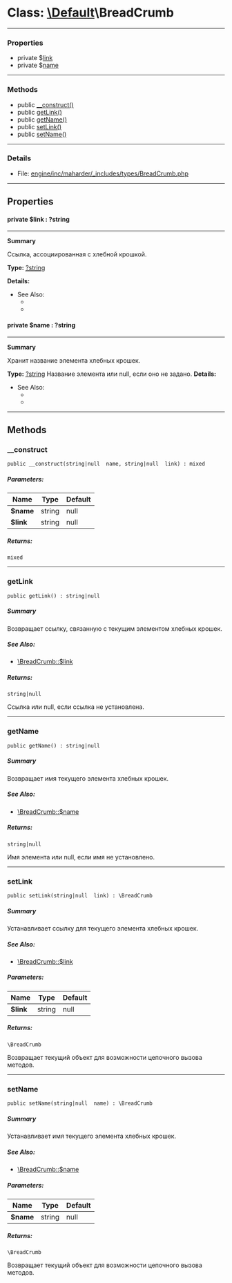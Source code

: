 # Class: [\Default](../../packages/Default.md)\BreadCrumb


---

### Properties
* private $[link](#property_link)
* private $[name](#property_name)

---

### Methods

* public [__construct()](#method___construct)
* public [getLink()](#method_getLink)
* public [getName()](#method_getName)
* public [setLink()](#method_setLink)
* public [setName()](#method_setName)

---

### Details

* File: [engine/inc/maharder/_includes/types/BreadCrumb.php](../../engine/inc/maharder/_includes/types/BreadCrumb.php)

---

## Properties
<a id="property_link"></a>
#### private $link : ?string
---
**Summary**

Ссылка, ассоциированная с хлебной крошкой.

**Type:** <a href="../?string"><abbr title="?string">?string</abbr></a>

**Details:**
* See Also:
  * [](../classes/BreadCrumb.md#method_setLink)
  * [](../classes/BreadCrumb.md#method_getLink)


<a id="property_name"></a>
#### private $name : ?string
---
**Summary**

Хранит название элемента хлебных крошек.

**Type:** <a href="../?string"><abbr title="?string">?string</abbr></a>
Название элемента или null, если оно не задано.
**Details:**
* See Also:
  * [](../classes/BreadCrumb.md#method_setName)
  * [](../classes/BreadCrumb.md#method_getName)



---

## Methods

<a id="method___construct"></a>
### __construct

```
public __construct(string|null  name, string|null  link) : mixed
```

##### Parameters:

| Name | Type | Default |
|------|------|---------|
| **$name** | string|null |  |
| **$link** | string|null |  |

##### Returns:

```
mixed
```

---

<a id="method_getLink"></a>
### getLink

```
public getLink() : string|null
```

##### Summary

Возвращает ссылку, связанную с текущим элементом хлебных крошек.

##### See Also:

 * [\BreadCrumb::$link](../../classes/BreadCrumb.md#property_link)

##### Returns:

```
string|null
```
Ссылка или null, если ссылка не установлена.

---

<a id="method_getName"></a>
### getName

```
public getName() : string|null
```

##### Summary

Возвращает имя текущего элемента хлебных крошек.

##### See Also:

 * [\BreadCrumb::$name](../../classes/BreadCrumb.md#property_name)

##### Returns:

```
string|null
```
Имя элемента или null, если имя не установлено.

---

<a id="method_setLink"></a>
### setLink

```
public setLink(string|null  link) : \BreadCrumb
```

##### Summary

Устанавливает ссылку для текущего элемента хлебных крошек.

##### See Also:

 * [\BreadCrumb::$link](../../classes/BreadCrumb.md#property_link)

##### Parameters:

| Name | Type | Default |
|------|------|---------|
| **$link** | string|null |  |

##### Returns:

```
\BreadCrumb
```
Возвращает текущий объект для возможности цепочного вызова методов.

---

<a id="method_setName"></a>
### setName

```
public setName(string|null  name) : \BreadCrumb
```

##### Summary

Устанавливает имя текущего элемента хлебных крошек.

##### See Also:

 * [\BreadCrumb::$name](../../classes/BreadCrumb.md#property_name)

##### Parameters:

| Name | Type | Default |
|------|------|---------|
| **$name** | string|null |  |

##### Returns:

```
\BreadCrumb
```
Возвращает текущий объект для возможности цепочного вызова методов.
